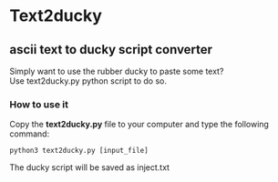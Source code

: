 # Text2ducky
## ascii text to ducky script converter

Simply want to use the rubber ducky to paste some text?  
Use text2ducky.py python script to do so.

### How to use it

Copy the **text2ducky.py** file to your computer and type the following command:  
```
python3 text2ducky.py [input_file] 
```

The ducky script will be saved as inject.txt
